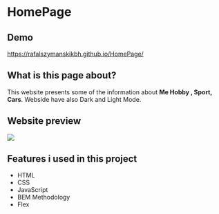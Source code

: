 # HomePage

## Demo
https://rafalszymanskikbh.github.io/HomePage/
## What is this page about?
This website presents some of the information about **Me Hobby , Sport, Cars**. Webside have also Dark and Light Mode.

## Website preview
![](/images/website-gif.gif)

## Features i used in this project

- HTML
- CSS
- JavaScript
- BEM Methodology
- Flex